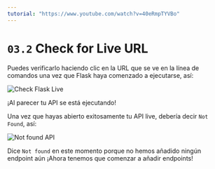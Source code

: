 ```yaml
---
tutorial: "https://www.youtube.com/watch?v=40eRmpTYVBo"
---
```


# `03.2` Check for Live URL 

Puedes verificarlo haciendo clic en la URL que se ve en la línea de comandos una vez que Flask haya comenzado a ejecutarse, así:

![Check Flask Live](../../assets/live-api.gif?raw=true)

¡Al parecer tu API se está ejecutando!

Una vez que hayas abierto exitosamente tu API live, debería decir `Not Found`, así:

![Not found API](../../assets/not-found.png?raw=true)

Dice `Not found` en este momento porque no hemos añadido ningún endpoint aún ¡Ahora tenemos que comenzar a añadir endpoints!

